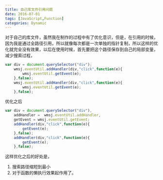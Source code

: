 ```yaml
---
title: 自己库文件引用问题
date: 2016-07-01
tags: [JavaScript,Function]
categories: Dynamic
---
```


对于自己的库文件，虽然我在制作的过程中有了优化意识，但是，在引用的时候，因为我是通过全路径引用，所以就像每次都是一次单独的指针复制，所以这样的优化就完全没有效果，以后在使用时候，首先要把这个路径保存到自己的局部变量，减少搜索过程，

```javascript
var div = document.querySelector("div");
    wmsj.eventUtil.addHandler(div,"click",function(e){
        wmsj.eventUtil.getEvent(e);
    },false);
    wmsj.eventUtil.addHandler(div,"click",function(e){
        wmsj.eventUtil.getEvent(e);
    },false);
```

优化之后

```javascript
var div = document.querySelector("div"),
    addHandler =  wmsj.eventUtil.addHandler,
    getEvent = wmsj.eventUtil.getEvent;
    addHandler(div,"click",function(e){
        getEvent(e);
    },false);
    addHandler(div,"click",function(e){
        getEvent(e);
    },false);
```

这样优化之后的好处是，
1. 搜索路径缩短到最小
2. 对于函数的懒执行效果起作用了。
